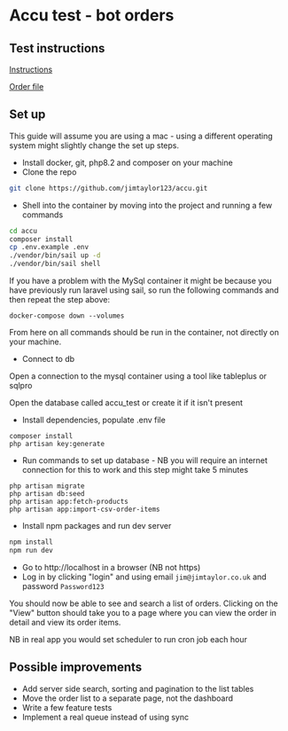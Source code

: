 # Accu test - bot orders

## Test instructions

[Instructions](The%20Accu%20Bot%20Factory%20Challenge.docx)

[Order file](orders.csv)

## Set up

This guide will assume you are using a mac - using a different operating system might slightly change the set up steps.

* Install docker, git, php8.2 and composer on your machine
* Clone the repo

```sh
git clone https://github.com/jimtaylor123/accu.git 
```


* Shell into the container by moving into the project and running a few commands
```sh 
cd accu
composer install
cp .env.example .env
./vendor/bin/sail up -d
./vendor/bin/sail shell
```

If you have a problem with the MySql container it might be because you have previously run laravel using sail, so run the following commands and then repeat the step above:

```
docker-compose down --volumes
```

From here on all commands should be run in the container, not directly on your machine.

* Connect to db

Open a connection to the mysql container using a tool like tableplus or sqlpro

Open the database called accu_test or create it if it isn't present

* Install dependencies, populate .env file

```
composer install
php artisan key:generate
```

* Run commands to set up database - NB you will require an internet connection for this to work and this step might take 5 minutes
```
php artisan migrate
php artisan db:seed
php artisan app:fetch-products
php artisan app:import-csv-order-items
```
* Install npm packages and run dev server
```sh
npm install
npm run dev
``` 

* Go to http://localhost in a browser (NB not https)
* Log in by clicking "login" and using email `jim@jimtaylor.co.uk` and password `Password123`

You should now be able to see and search a list of orders. Clicking on the "View" button should take you to a page where you can view the order in detail and view its order items.

NB in real app you would set scheduler to run cron job each hour

## Possible improvements
* Add server side search, sorting and pagination to the list tables
* Move the order list to a separate page, not the dashboard
* Write a few feature tests
* Implement a real queue instead of using sync
